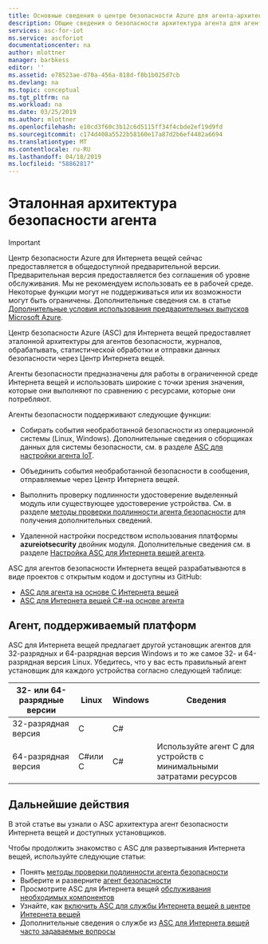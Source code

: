 ```yaml
---
title: Основные сведения о центре безопасности Azure для агента-архитектура безопасности Интернета вещей предварительной версии | Документация Майкрософт
description: Общие сведения о безопасности архитектура агента для агентов, используемых в центре безопасности Azure для службы Интернета вещей.
services: asc-for-iot
ms.service: ascforiot
documentationcenter: na
author: mlottner
manager: barbkess
editor: ''
ms.assetid: e78523ae-d70a-456a-818d-f8b1b025d7cb
ms.devlang: na
ms.topic: conceptual
ms.tgt_pltfrm: na
ms.workload: na
ms.date: 03/25/2019
ms.author: mlottner
ms.openlocfilehash: e10cd3f60c3b12c6d5115ff34f4cbde2ef19d9fd
ms.sourcegitcommit: c174d408a5522b58160e17a87d2b6ef4482a6694
ms.translationtype: MT
ms.contentlocale: ru-RU
ms.lasthandoff: 04/18/2019
ms.locfileid: "58862817"
---
```

# <a name="security-agent-reference-architecture"></a>Эталонная архитектура безопасности агента

> [!IMPORTANT]
> Центр безопасности Azure для Интернета вещей сейчас предоставляется в общедоступной предварительной версии.
> Предварительная версия предоставляется без соглашения об уровне обслуживания. Мы не рекомендуем использовать ее в рабочей среде. Некоторые функции могут не поддерживаться или их возможности могут быть ограничены. Дополнительные сведения см. в статье [Дополнительные условия использования предварительных выпусков Microsoft Azure](https://azure.microsoft.com/support/legal/preview-supplemental-terms/).


Центр безопасности Azure (ASC) для Интернета вещей предоставляет эталонной архитектуры для агентов безопасности, журналов, обрабатывать, статистической обработки и отправки данных безопасности через Центр Интернета вещей.

Агенты безопасности предназначены для работы в ограниченной среде Интернета вещей и использовать широкие с точки зрения значения, которые они выполняют по сравнению с ресурсами, которые они потребляют.

Агенты безопасности поддерживают следующие функции:

- Собирать события необработанной безопасности из операционной системы (Linux, Windows). Дополнительные сведения о сборщиках данных для системы безопасности, см. в разделе [ASC для настройки агента IoT](how-to-agent-configuration.md).

- Объединить события необработанной безопасности в сообщения, отправляемые через Центр Интернета вещей.

- Выполнить проверку подлинности удостоверение выделенный модуль или существующее удостоверение устройства. См. в разделе [методы проверки подлинности агента безопасности](concept-security-agent-authentication-methods.md) для получения дополнительных сведений.

- Удаленной настройки посредством использования платформы **azureiotsecurity** двойник модуля. Дополнительные сведения см. в разделе [Настройка ASC для Интернета вещей агента](how-to-agent-configuration.md).

ASC для агентов безопасности Интернета вещей разрабатываются в виде проектов с открытым кодом и доступны из GitHub: 

- [ASC для агента на основе C Интернета вещей](https://github.com/Azure/Azure-IoT-Security-Agent-C) 
- [ASC для Интернета вещей C#-на основе агента](https://github.com/Azure/Azure-IoT-Security-Agent-CS)

## <a name="agent-supported-platforms"></a>Агент, поддерживаемый платформ

ASC для Интернета вещей предлагает другой установщик агентов для 32-разрядных и 64-разрядная версия Windows и то же самое 32- и 64-разрядная версия Linux. Убедитесь, что у вас есть правильный агент установщик для каждого устройства согласно следующей таблице:

| 32- или 64-разрядные версии | Linux |  Windows |    Сведения|
|----------|----------------------------------------------|-------------|-------------------------------------------|
| 32-разрядная версия  | C  | C#  ||
| 64-разрядная версия  | C#или C           | C#      | Используйте агент C для устройств с минимальными затратами ресурсов|

## <a name="next-steps"></a>Дальнейшие действия

В этой статье вы узнали о ASC архитектура агент безопасности Интернета вещей и доступных установщиков.

Чтобы продолжить знакомство с ASC для развертывания Интернета вещей, используйте следующие статьи:

- Понять [методы проверки подлинности агента безопасности](concept-security-agent-authentication-methods.md)
- Выберите и разверните [агент безопасности](how-to-deploy-agent.md)
- Просмотрите ASC для Интернета вещей [обслуживания необходимых компонентов](service-prerequisites.md)
- Узнайте, как [включить ASC для службы Интернета вещей в центре Интернета вещей](quickstart-onboard-iot-hub.md)
- Дополнительные сведения о службе из [ASC для Интернета вещей часто задаваемые вопросы](resources-frequently-asked-questions.md)
